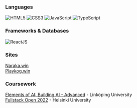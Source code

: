 

<h3>Languages</h3>

![HTML5](https://img.shields.io/badge/-HTML5-E34F26?logo=HTML5&logoColor=white)
![CSS3](https://img.shields.io/badge/-CSS3-1572B6?logo=CSS3&logoColor=white)
![JavaScript](https://img.shields.io/badge/-JavaScript-black?logo=JavaScript&logoColor=F7DF1E)
![TypeScript](https://img.shields.io/badge/-TypeScript-3178C6?logo=TypeScript&logoColor=white)

<h3>Frameworks & Databases</h3>

![ReactJS](https://img.shields.io/badge/-ReactJS-black?logo=React&logoColor=61DAFB)

<h3>Sites</h3>

<a href="https://naraka.win">Naraka.win</a><br />
<a href="https://playkog.win">Playkog.win</a>

<h3>Coursework</h3>

<a href="https://github.com/alkhdaniel/Elements-of-AI-Building-AI---Advanced">Elements of AI: Building AI - Advanced</a> - Linköping University<br />
<a href="https://github.com/alkhdaniel/Fullstack-Open-2022">Fullstack Open 2022</a> - Helsinki University<br />

<!--
**alkhdaniel/alkhdaniel** is a ✨ _special_ ✨ repository because its `README.md` (this file) appears on your GitHub profile.

Here are some ideas to get you started:

- 🔭 I’m currently working on ...
- 🌱 I’m currently learning ...
- 👯 I’m looking to collaborate on ...
- 🤔 I’m looking for help with ...
- 💬 Ask me about ...
- 📫 How to reach me: ...
- 😄 Pronouns: ...
- ⚡ Fun fact: ...
-->
